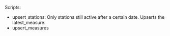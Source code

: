 Scripts:
- upsert_stations: Only stations still active after a certain date. Upserts the latest_measure.
- upsert_measures